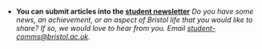 
- **You can submit articles into the [student newsletter](http://www.bristol.ac.uk/students/newsletter/)**
  *Do you have some news, an achievement, or an aspect of Bristol life that you would like to share? If so, we would love to hear from you. Email student-comms@bristol.ac.uk.*
